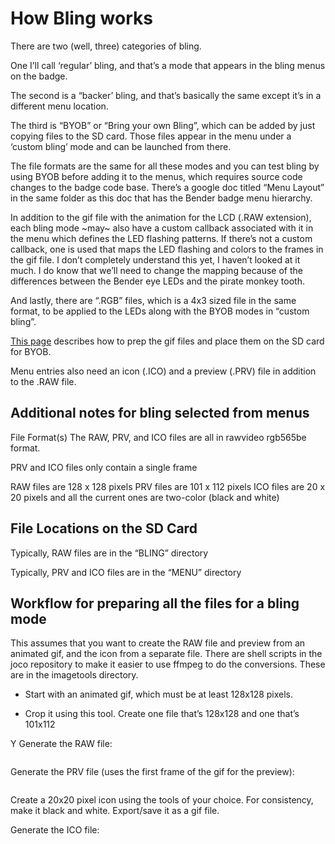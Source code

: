 # How Bling works

There are two (well, three) categories of bling.

One I’ll call ‘regular’ bling, and that’s a mode that appears in the bling menus on the badge.

The second is a “backer’ bling, and that’s basically the same except it’s in a different menu location.

The third is “BYOB” or “Bring your own Bling”, which can be added by just copying files to the SD card. Those files appear in the menu under a ‘custom bling’ mode and can be launched from there.

The file formats are the same for all these modes and you can test bling by using BYOB before adding it to the menus, which requires source code changes to the badge code base. There’s a google doc titled “Menu Layout” in the same folder as this doc that has the Bender badge menu hierarchy.

In addition to the gif file with the animation for the LCD (.RAW extension), each bling mode ~may~ also have a custom callback associated with it in the menu which defines the LED flashing patterns. If there’s not a custom callback, one is used that maps the LED flashing and colors to the frames in the gif file. I don’t completely understand this yet, I haven’t looked at it much. I do know that we’ll need to change the mapping because of the differences between the Bender eye LEDs and the pirate monkey tooth.

And lastly, there are “.RGB” files, which is a 4x3 sized file in the same format, to be applied to the LEDs along with the BYOB modes in “custom bling”.

[This page](https://hackaday.io/project/19121-andxor-dc25-badge/log/58327-secret-component-feature-sd-card-byob) describes how to prep the gif files and place them on the SD card for BYOB.


Menu entries also need an icon (.ICO) and a preview (.PRV) file in addition to the .RAW file.

## Additional notes for bling selected from menus

File Format(s)
The RAW, PRV, and ICO files are all in rawvideo rgb565be format.

PRV and ICO files only contain a single frame

RAW files are 128 x 128 pixels
PRV files are 101 x 112 pixels
ICO files are 20 x 20 pixels and all the current ones are two-color (black and white)

## File Locations on the SD Card

Typically, RAW files are in the “BLING” directory

Typically, PRV and ICO files are in the “MENU” directory

## Workflow for preparing all the files for a bling mode

This assumes that you want to create the RAW file and preview from an animated gif, and the icon from a separate file. There are shell scripts in the joco repository to make it easier to use ffmpeg to do the conversions. These are in the imagetools directory.

* Start with an animated gif, which must be at least 128x128 pixels.

* Crop it using this tool. Create one file that’s 128x128 and one that’s 101x112

Y Generate the RAW file:
``` ./gif2raw input-128x128.gif outfile.RAW
```

Generate the PRV file (uses the first frame of the gif for the preview):
``` ./gif2prv input-101x112.gif outfile.PRV
```

Create a 20x20 pixel icon using the tools of your choice. For consistency, make it black and white. Export/save it as a gif file.

Generate the ICO file:
``` ./gif2prv input-20x20.gif outfile.ICO
```

